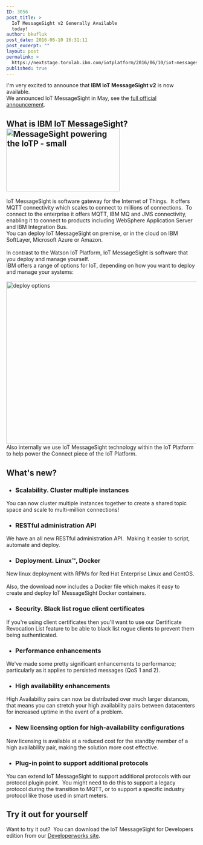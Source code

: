 ```yaml
---
ID: 3056
post_title: >
  IoT MessageSight v2 Generally Available
  today!
author: bkufluk
post_date: 2016-06-10 16:31:11
post_excerpt: ""
layout: post
permalink: >
  https://nextstage.torolab.ibm.com/iotplatform/2016/06/10/iot-messagesight-v2-generally-available-today/
published: true
---
```

I'm very excited to announce that <strong>IBM IoT MessageSight v2</strong> is now available.   <br />We announced IoT MessageSight in May, see the <a href="http://www-01.ibm.com/common/ssi/cgi-bin/ssialias?infotype=an&subtype=ca&appname=gpateam&supplier=897&letternum=ENUS216-219" target="_blank">full official announcement</a>.  <br />
<h2>What is IBM IoT MessageSight?<img src="http://nextstage.torolab.ibm.com/iotplatform/wp-content/uploads/sites/24/2016/06/MessageSight-powering-the-IoTP-small-300x166.jpg" alt="MessageSight powering the IoTP - small" width="300" height="166" class="alignright size-medium wp-image-3062" /></h2>
IoT MessageSight is software gateway for the Internet of Things.  It offers MQTT connectivity which scales to connect to millions of connections.  To connect to the enterprise it offers MQTT, IBM MQ and JMS connectivity, enabling it to connect to products including WebSphere Application Server and IBM Integration Bus.  
<br />You can deploy IoT MessageSight on premise, or in the cloud on IBM SoftLayer, Microsoft Azure or Amazon.  
<br /><br />In contrast to the Watson IoT Platform, IoT MessageSight is software that you deploy and manage yourself.  <br />IBM offers a range of options for IoT, depending on how you want to deploy and manage your systems:
<br /><br /><a href="http://nextstage.torolab.ibm.com/iotplatform/wp-content/uploads/sites/24/2016/06/deploy-options.jpg"><img src="http://nextstage.torolab.ibm.com/iotplatform/wp-content/uploads/sites/24/2016/06/deploy-options.jpg" alt="deploy options" width="693" height="429" class="alignnone size-full wp-image-3061" /></a><br />Also internally we use IoT MessageSight technology within the IoT Platform to help power the Connect piece of the IoT Platform.<br />
<h2>What's new?</h2>
<ul><li><h3>Scalability. Cluster multiple instances</h3></li></ul>You can now cluster multiple instances together to create a shared topic space and scale to multi-million connections!<br /><ul><li><h3>RESTful administration API</h3></li></ul>We have an all new RESTful administration API.  Making it easier to script, automate and deploy.  <br /><ul><li><h3>Deployment. Linux™, Docker</h3></li></ul>New linux deployment with RPMs for Red Hat Enterprise Linux and CentOS.  <br />Also, the download now includes a Docker file which makes it easy to create and deploy IoT MessageSight Docker containers. <br /><ul><li><h3>Security. Black list rogue client certificates</h3></li></ul>If you're using client certificates then you'll want to use our Certificate Revocation List feature to be able to black list rogue clients to prevent them being authenticated.  <br /><ul><li><h3>Performance enhancements</h3></li></ul>We've made some pretty significant enhancements to performance; particularly as it applies to persisted messages (QoS 1 and 2).  <br /><ul><li><h3>High availability enhancements</h3></li></ul>High Availability pairs can now be distributed over much larger distances, that means you can stretch your high availability pairs between datacenters for increased uptime in the event of a problem.  <br /><ul><li><h3>New licensing option for high-availability configurations</h3></li></ul>New licensing is available at a reduced cost for the standby member of a high availability pair, making the solution more cost effective.  <br /><ul><li><h3>Plug-in point to support additional protocols</h3></li></ul><p>You can extend IoT MessageSight to support additional protocols with our protocol plugin point.  You might need to do this to support a legacy protocol during the transition to MQTT, or to support a specific industry protocol like those used in smart meters.  </p><h2>Try it out for yourself </h2>Want to try it out?  You can download the IoT MessageSight for Developers edition from our <a href="https://nextstage.torolab.ibm.com/messaging/messagesight/" target="_blank">Developerworks site</a>.